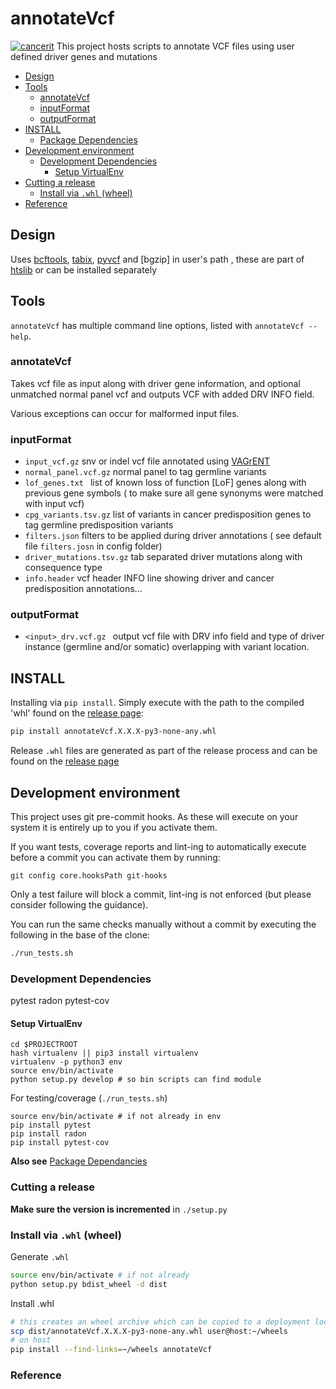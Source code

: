# annotateVcf
[![cancerit](https://circleci.com/gh/cancerit/annotateVCF.svg?style=svg)](https://circleci.com/gh/cancerit/annotateVCF)
This project hosts scripts to annotate VCF files using user defined driver genes and mutations

<!-- TOC depthFrom:2 depthTo:6 withLinks:1 updateOnSave:1 orderedList:0 -->

- [Design](#design)
- [Tools](#tools)
	- [annotateVcf](#annotateVcf)
	- [inputFormat](#inputformat)
	- [outputFormat](#outputformat)
- [INSTALL](#install)
	- [Package Dependencies](#package-dependencies)
- [Development environment](#development-environment)
	- [Development Dependencies](#development-dependencies)
		- [Setup VirtualEnv](#setup-virtualenv)
- [Cutting a release](#cutting-a-release)
	- [Install via `.whl` (wheel)](#install-via-whl-wheel)
- [Reference](#reference)

<!-- /TOC -->

## Design

Uses [bcftools], [tabix], [pyvcf] and [bgzip]  in user's path , these are part of [htslib] or can be installed separately

## Tools

`annotateVcf` has multiple command line options, listed with `annotateVcf --help`.

### annotateVcf
Takes vcf file as input along with driver gene information, and optional unmatched normal panel vcf and outputs VCF with added  DRV INFO field.

Various exceptions can occur for malformed input files.

### inputFormat

 * ```input_vcf.gz```  snv or indel vcf file annotated using [VAGrENT]
 * ```normal_panel.vcf.gz```  normal panel to tag germline variants
 * ```lof_genes.txt ``` list of known loss of function [LoF] genes along with previous gene symbols ( to make sure all gene synonyms were matched with input vcf)
 * ```cpg_variants.tsv.gz``` list of variants in cancer predisposition genes to tag germline predisposition variants
 * ```filters.json``` filters to be applied during driver annotations ( see default file ```filters.josn``` in config  folder)
 * ```driver_mutations.tsv.gz``` tab separated driver mutations along with consequence type 
 * ```info.header``` vcf header INFO line showing driver and cancer predisposition annotations...

### outputFormat

 * ```<input>_drv.vcf.gz ``` output vcf file with DRV info field and type of driver instance (germline and/or somatic) overlapping with variant location.

## INSTALL
Installing via `pip install`. Simply execute with the path to the compiled 'whl' found on the [release page][annotateVcf-releases]:

```bash
pip install annotateVcf.X.X.X-py3-none-any.whl
```

Release `.whl` files are generated as part of the release process and can be found on the [release page][annotateVcf-releases]

## Development environment

This project uses git pre-commit hooks.  As these will execute on your system it
is entirely up to you if you activate them.

If you want tests, coverage reports and lint-ing to automatically execute before
a commit you can activate them by running:

```
git config core.hooksPath git-hooks
```

Only a test failure will block a commit, lint-ing is not enforced (but please consider
following the guidance).

You can run the same checks manually without a commit by executing the following
in the base of the clone:

```bash
./run_tests.sh
```

### Development Dependencies

pytest
radon
pytest-cov

#### Setup VirtualEnv

```
cd $PROJECTROOT
hash virtualenv || pip3 install virtualenv
virtualenv -p python3 env
source env/bin/activate
python setup.py develop # so bin scripts can find module
```

For testing/coverage (`./run_tests.sh`)

```
source env/bin/activate # if not already in env
pip install pytest
pip install radon
pip install pytest-cov
```

__Also see__ [Package Dependancies](#package-dependancies)

### Cutting a release

__Make sure the version is incremented__ in `./setup.py`

### Install via `.whl` (wheel)

Generate `.whl`

```bash
source env/bin/activate # if not already
python setup.py bdist_wheel -d dist
```

Install .whl

```bash
# this creates an wheel archive which can be copied to a deployment location, e.g.
scp dist/annotateVcf.X.X.X-py3-none-any.whl user@host:~/wheels
# on host
pip install --find-links=~/wheels annotateVcf
```

### Reference
<!--refs-->
 [htslib]: https://github.com/samtools/htslib
 [bcftools]: https://github.com/samtools/bcftools
 [pyvcf]: https://pyvcf.readthedocs.io/en/latest/index.html
 [tabix]: https://github.com/samtools/tabix
 [VAGrENT]: https://github.com/cancerit/VAGrENT 
 [travis-master-badge]: https://travis-ci.org/cancerit/annotateVCF.svg?branch=master
 [travis-develop-badge]: https://travis-ci.org/cancerit/annotateVCF.svg?branch=develop
 [travis-repo]: https://travis-ci.org/cancerit/annotateVCF
 [annotateVcf-releases]: https://github.com/cancerit/annotateVCF/releases
